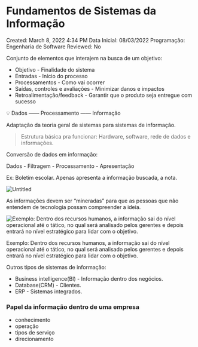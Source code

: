 # Fundamentos de Sistemas da Informação

Created: March 8, 2022 4:34 PM
Data Inicial: 08/03/2022
Programação: Engenharia de Software
Reviewed: No

Conjunto de elementos que interajem na busca de um objetivo:

- Objetivo -  Finalidade do sistema
- Entradas - Início do processo
- Processamentos - Como vai ocorrer
- Saídas, controles e avaliações - Minimizar danos e impactos
- Retroalimentação/feedback - Garantir que o produto seja entregue com sucesso

<aside>
💡 Dados —— Processamento —— Informação

</aside>

Adaptação da teoria geral de sistemas para sistemas de informação.

> Estrutura básica pra funcionar: Hardware, software, rede de dados e informações.
> 

Conversão de dados em informação:

Dados - Filtragem - Processamento - Apresentação

Ex: Boletim escolar. Apenas apresenta a informação buscada, a nota.

![Untitled](Fundamento%201b68a/Untitled.png)

As informações devem ser “mineradas” para que as pessoas que não entendem de tecnologia possam compreender a ideia.

![Exemplo: Dentro dos recursos humanos, a informação sai do nível operacional até o tático, no qual será analisado pelos gerentes e depois entrará no nível estratégico para lidar com o objetivo.](Fundamento%201b68a/Untitled%201.png)

Exemplo: Dentro dos recursos humanos, a informação sai do nível operacional até o tático, no qual será analisado pelos gerentes e depois entrará no nível estratégico para lidar com o objetivo.

Outros tipos de sistemas de informação:

- Business intelligence(BI) - Informação dentro dos negócios.
- Database(CRM) - Clientes.
- ERP - Sistemas integrados.

### Papel da informação dentro de uma empresa

- conhecimento
- operação
- tipos de serviço
- direcionamento
